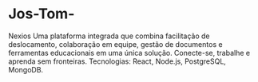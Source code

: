 # Jos-Tom-
Nexios  Uma plataforma integrada que combina facilitação de deslocamento, colaboração em equipe, gestão de documentos e ferramentas educacionais em uma única solução. Conecte-se, trabalhe e aprenda sem fronteiras.  Tecnologias: React, Node.js, PostgreSQL, MongoDB.
